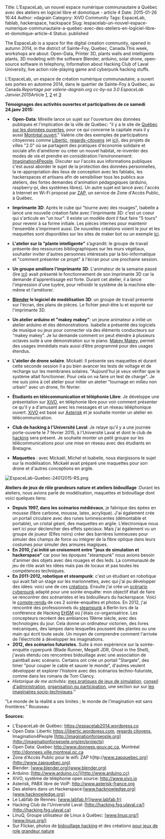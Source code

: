 Title: L’EspaceLab, un nouvel espace numérique communautaire à Québec avec des ateliers en logiciel libre et domotique - article 4
Date: 2015-01-26 16:44
Author: vdagrain
Category: XiVO Community
Tags: EspaceLab, fablab, hackerspace, hackspace
Slug: lespacelab-un-nouvel-espace-numerique-communautaire-a-quebec-avec-des-ateliers-en-logiciel-libre-et-domotique-article-4
Status: published

The EspaceLab is a space for the digital creation community, opened in
autumn 2014, in the district of Sainte-Foy, Quebec, Canada.This week,
workshops are about: Open-Data, Printer 3D, plants walls and
intelligents plants, 3D modeling with the software Blender, arduino,
solar drone, open-source software in telephony, Information about
Hacking Club of Laval University, live action role-playing game and
cyberpunk hacking stuffs.

L’EspaceLab, un espace de création numérique communautaire, a ouvert ses
portes en automne 2014, dans le quartier de Sainte-Foy à Québec, au
Canada.*Reportage par valerie-dagrain.org cc-by-sa 3.0 EspaceLab
Janvier.2015*Article
[1](/index.php?post/2014/12/01/Espace-Lab%2C-espace-numerique-communautaire-%C3%A0-Quebec%3B-des-ateliers-en-logiciel-libre-et-domotique),
[2](/index.php?post/2014/12/15/L-EspaceLab%2C-un-nouvel-espace-num%C3%A9rique-communautaire-%C3%A0-Quebec-avec-des-ateliers-en-logiciel-libre-et-domotique-article-2)
et
[3](blog.xivo.io/index.php?post/2015/01/26/L%E2%80%99EspaceLab%2C-un-nouvel-espace-num%C3%A9rique-communautaire-%C3%A0-Qu%C3%A9bec-avec-des-ateliers-en-logiciel-libre-et-domotique-article-3)

**Témoignages des activités ouvertes et participatives de ce samedi
24.janv 2015:**

-   **Open-Data**: Mireille lance un sujet sur l'ouverture des données
    publiques et l'implication de la ville de Québec: "il y a le site de
    [Québec sur les données
    ouvertes](http://www.donnees.gouv.qc.ca/?node=/accueil), pour ce qui
    concerne la capitale mais il y aussi [Montréal
    ouvert](http://donnees.ville.montreal.qc.ca/)." Valérie cite des
    exemples de participations citoyennes comme
    [Libertic](https://libertic.wordpress.com),
    [regards-citoyens](http://www.regardscitoyens.org/) (et
    [ici](http://valerie.dagrain.numerimoire.net/?p=1055)), des projets
    de villes "2.0" où se partagent des pratiques d'économie solidaire
    et sociale afin d'améliorer ou créer un nouvel habitat, re-inventer
    des modes de vie et prendre en considération l'environnement:
    [Imagination4People](http://imaginationforpeople.org/en/projects/).
    Discuter sur l'accès aux informations publiques c'est aussi aborder
    le sujet de la protection des données personnelles, la
    re-appropriation des lieux de conception avec les fablabs, les
    hackerspaces et artisans afin de sensibiliser tous les publics aux
    ateliers, des fortes demandes d'animation pédagogiques (arduino,
    raspberry-pi, des systèmes libres). Un autre sujet est lancé avec
    l'accès à Internet en Wi-Fi proposé par
    [ZAP](http://www.zapquebec.org/), un service de Zone d'Accès Public,
    à Québec.

<!-- -->

-   **Imprimante 3D**: Après le cube qui "tourne avec des rouages",
    Isabelle a lancé une nouvelle création faite avec l'imprimante 3D:
    c'est un coeur qui s'articule en "un tour". Il existe un modèle dont
    il faut faire "5 tours" pour revenir à sa forme initiale. Les pièces
    internes pour maintenir l'ensemble s'impriment aussi. De nouvelles
    créations voient le jour et les maquettes sont disponibles sur les
    sites de maker bot ou un exemple
    [ici](http://dailygeekshow.com/2014/01/01/mechaneu-une-sphere-dengrenages-stupefiante-qui-explore-les-limites-de-limpression-3d/).

<!-- -->

-   **L'atelier sur la "plante intelligente"** s’agrandit: le groupe de
    travail présente des ressources bibliographiques sur les murs
    végétaux, souhaiter inviter d'autres personnes intéressés par la
    bio-informatique et "comment présenter ce projet" à l'écran pour une
    prochaine session.

<!-- -->

-   **Un groupe améliore l'imprimante 3D**: L'animateur de la semaine
    passé (lire
    [ici](/index.php?post/2015/01/26/L%E2%80%99EspaceLab%2C-un-nouvel-espace-num%C3%A9rique-communautaire-%C3%A0-Qu%C3%A9bec-avec-des-ateliers-en-logiciel-libre-et-domotique-article-3))
    avait présenté le fonctionnement de son imprimante 3D car la demande
    d'apprentissage est forte. Durant cet atelier, il a lancé
    l'impression d'une tuyère, pour refroidir le système de la machine
    elle-même et l'améliorer.

<!-- -->

-   **[Blender](www.blender.org) le logiciel de modélisation 3D**: un
    groupe de travail présente sur l'écran, des plans de pièces. Le
    fichier peut-être lu et exporté sur l'imprimante 3D.

<!-- -->

-   **Un atelier arduino et "makey makey"**: un jeune animateur a initié
    un atelier arduino et des démonstrations. Isabelle a présenté des
    logiciels de musique ou jeux pour connecter via des éléments
    conducteurs sur "makey makey". Je lui demande comment on peut
    étendre à plusieurs octaves suite à une démonstration sur le piano.
    [Makey Makey,](https://www.youtube.com/watch?v=rfQqh7iCcOU) permet
    des usages immédiats mais aussi d’être programmé pour des
    usages étendus.

<!-- -->

-   **L'atelier de drone solaire**. Mickaël: Il présente ses maquettes
    et durant cette seconde session il a pu bien avancer les tests de
    voltage et de recharge sur les membranes solaires. "Aujourd'hui je
    veux vérifier que le système allait fonctionner. Pour cela on va
    faire un test de charge". Je me suis joins à cet atelier pour
    initier un atelier "tournage en milieu non urbain" avec un drone,
    fin février.

<!-- -->

-   **Étudiants en télécommunication et téléphonie Libre**: Je développe
    une présentation sur [XiVO](http://www.xivo.io/), en téléphonie
    libre pour voir comment présenter ce qu'il y a d'amusant avec les
    messages et un réseau téléphonique ouvert.
    [XiVO](http://www.xivo.io/) est basé sur
    [Asterisk](http://www.asterisk-france.org) et je souhaite monter un
    atelier en télécommunication.

<!-- -->

-   **Club de hacking à l'Université Laval**: Je relaye qu'il y a une
    journée porte-ouverte le 7 février 2015, à l'Université Laval et
    dont le club de [hacking](http://hacking.fsg.ulaval.ca/)
    sera présent. Je souhaite monter un petit groupe sur les
    télécommunications pour une mise en réseau avec des étudiants
    en Bretagne.

<!-- -->

-   **Maquettes** : avec Mickaël, Michel et Isabelle, nous élargissons
    le sujet sur la modélisation. Mickaël avait préparé une maquettes
    pour son drone et d'autres conceptions en argile.

![EspaceLab-Quebec-24012015-RS.png](/images/blog/EspaceLab-Quebec-24012015-RS.png "EspaceLab-Quebec-24012015-RS.png, janv. 2015")

**Ateliers de jeux de rôle grandeurs nature et ateliers bidouillage**
:Durant les ateliers, nous avions parlé de modélisation, maquettes et
bidouillage dont voici quelques liens:

-   **Depuis 1997, dans les scénarios médiévaux**, je fabrique des épées
    en mousse (fibre carbone, mousse, latex, acrylique). J'ai également
    crée un portail circulaire avec des runes luminescentes (démontable
    et portable), un cristal géant, des maquettes en argile.
    L’électronique nous sert ici pour déclencher des effets spéciaux.
    Mais j'ai également vu un groupe de joueur (Elfes noirs) créer des
    barrières lumineuses pour simuler des champs de force ou intégrer de
    la fibre optique dans leurs costumes pour simuler des
    armures magiques.
-   **En 2010, j'ai initié un croisement entre "jeux de simulation et
    hackerspace"** car pour les époques "steampunk" nous avions besoin
    d'animer des objets avec des rouages et des leds. La communauté de
    jeu de rôle avait les idées mais pas de locaux et pas toutes les
    compétences techniques.
-   **En 2011-2012, robotique et steampunk**: c'est un étudiant en
    robotique qui avait fait un stage sur les marionnettes, avec qui
    j'ai pu développer des idées: voici une de ces
    [créations](http://guildebzh.fr/?p=1290). Ensuite j'ai crée un
    [scénario cyberpunk](http://valerie.dagrain.numerimoire.net/?p=2384)
    adapté pour une soirée enquête: mon objectif était de faire se
    rencontrer des scénaristes et les bidouilleurs du hackerspace. Voici
    le [compte-rendu](http://valerie.dagrain.numerimoire.net/?p=2384) de
    ces 2 soirée-enquêtes et photos. En 2012, j'ai rencontré des
    professionnels du
    [steampunk](https://picasaweb.google.com/114321407839074124021/EHSM2012PhotosByEwelinaValerie#5836922808455226162)
    à Berlin lors de la conférence de Hacking
    [EHSM](http://ehsm.eu/2012/) où j'étais co-organisatrice. Les
    concepteurs recréent des ambiances 19ème siècle, avec des
    technologies du jour. Cela donne un ordinateur victorien, des livres
    mécaniques, des lampes dans lesquelles poussent des plantes ou une
    main qui écrit toute seule. Un moyen de comprendre comment l'arrivée
    de l’électricité à développer les imaginations.
-   **2012, des scénarios futuristes.** Suite à mon expérience sur la
    soirée-enquête cyperpunk (Blade Runner, MegaIII JDR, Ghost in the
    Shell), j'avais étendu ces rencontres bidouillage avec une
    association de paintball avec scénario. Certains ont crée un portail
    "Stargate", des timer "pour couper le cable et sauver le monde",
    d'autres veulent développer et explorer l'histoire avec des
    scénarios techno-futuriste, comme dans les romans de Tom Clancy.
-   *Historique de me activités*: [mes pratiques de jeux de
    simulation](http://valerie.dagrain.numerimoire.net/?page_id=61),
    [conseil
    d'administration](http://valerie.dagrain.numerimoire.net/?page_id=88),
    [organisation ou
    participation](http://valerie.dagrain.numerimoire.net/?page_id=1749),
    une section sur sur [les imaginaires
    socio-techniques](http://valerie.dagrain.numerimoire.net/?p=2213).''

"Le monde de la réalité a ses limites ; le monde de l'imagination est
sans frontières." Rousseau

**Sources:**

-   L'EspaceLab de Québec: <https://espacelab2014.wordpress.co>
-   Open Data: Libertic <https://libertic.wordpress.com>, [regards
    citoyens](http://www.regardscitoyens.org/), Imagination4People
    [http://imaginationforpeople.org](http://imaginationforpeople.org/en/projects)
-   Open Data: Quebec <http://www.donnees.gouv.qc.ca>, Montréal
    <http://donnees.ville.montreal.qc.ca>
-   Zone d'Accès Public pour le wifi: ZAP
    h[ttp://www.zapquebec.org](http://www.zapquebec.org)
-   Blender: [www.blender.org](www.blender.org)
-   Arduino: [http://www.arduino.cc/](http://www.arduino.cc)
-   XiVO, système de téléphonie open source: <http://www.xivo.io>
-   Asterisk, PABX libre de VoIP: <http://www.asterisk-france.org>
-   Des ateliers dans un
    Hackerspace:[www.hacknowledge.org](www.hacknowledge.org)
-   Le Labfab de Rennes: [www.labfab.fr](www.labfab.fr)
-   Hacking Club de l'Université Laval:
    [http://hacking.fsg.ulaval.ca/](http://hacking.fsg.ulaval.ca)
-   LinuQ, Groupe utilisateur de Linux à Québec:
    [www.linuq.org/](www.linuq.org/)
-   Sur Flicker, photos de [bidouillage
    hacking](https://www.flickr.com/photos/129970080@N03/sets/72157647473984013/)
    et des créations [pour jeux de role grandeur
    nature](https://www.flickr.com/photos/129970080@N03/sets/72157649499560797/)

</p>

